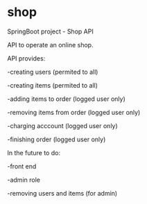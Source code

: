 # shop
SpringBoot project - Shop API

API to operate an online shop.

API provides:

-creating users (permited to all)

-creating items (permited to all)

-adding items to order (logged user only)

-removing items from order (logged user only) 

-charging acccount (logged user only)

-finishing order (logged user only)



In the future to do:

-front end

-admin role

-removing users and items (for admin)
